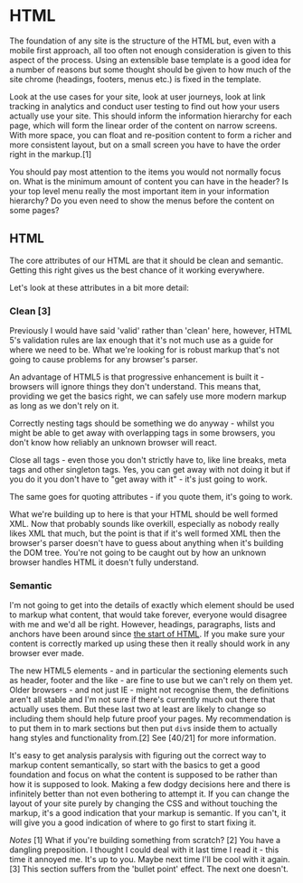 # HTML
The foundation of any site is the structure of the HTML but, even with a mobile first approach, all too often not enough consideration is given to this aspect of the process. Using an extensible base template is a good idea for a number of reasons but some thought should be given to how much of the site chrome (headings, footers, menus etc.) is fixed in the template.

Look at the use cases for your site, look at user journeys, look at link tracking in analytics and conduct user testing to find out how your users actually use your site. This should inform the information hierarchy for each page, which will form the linear order of the content on narrow screens. With more space, you can float and re-position content to form a richer and more consistent layout, but on a small screen you have to have the order right in the markup.[1]

You should pay most attention to the items you would not normally focus on. What is the minimum amount of content you can have in the header? Is your top level menu really the most important item in your information hierarchy? Do you even need to show the menus before the content on some pages?

## HTML
The core attributes of our HTML are that it should be clean and semantic. Getting this right gives us the best chance of it working everywhere.

Let's look at these attributes in a bit more detail:

### Clean [3]
Previously I would have said 'valid' rather than 'clean' here, however, HTML 5's validation rules are lax enough that it's not much use as a guide for where we need to be. What we're looking for is robust markup that's not going to cause problems for any browser's parser.

An advantage of HTML5 is that progressive enhancement is built it - browsers will ignore things they don't understand. This means that, providing we get the basics right, we can safely use more modern markup as long as we don't rely on it.

Correctly nesting tags should be something we do anyway - whilst you might be able to get away with overlapping tags in some browsers, you don't know how reliably an unknown browser will react.

Close all tags - even those you don't strictly have to, like line breaks, meta tags and other singleton tags. Yes, you can get away with not doing it but if you do it you don't have to "get away with it" - it's just going to work.

The same goes for quoting attributes - if you quote them, it's going to work.

What we're building up to here is that your HTML should be well formed XML. Now that probably sounds like overkill, especially as nobody really likes XML that much, but the point is that if it's well formed XML then the browser's parser doesn't have to guess about anything when it's building the DOM tree. You're not going to be caught out by how an unknown browser handles HTML it doesn't fully understand.

### Semantic
I'm not going to get into the details of exactly which element should be used to markup what content, that would take forever, everyone would disagree with me and we'd all be right. However, headings, paragraphs, lists and anchors have been around since <a href="http://www.w3.org/MarkUp/draft-ietf-iiir-html-01.txt">the start of HTML</a>.  If you make sure your content is correctly marked up using these then it really should work in any browser ever made.

The new HTML5 elements - and in particular the sectioning elements such as header, footer and the like - are fine to use but we can't rely on them yet. Older browsers - and not just IE - might not recognise them, the definitions aren't all stable and I'm not sure if there's currently much out there that actually uses them. But these last two at least are likely to change so including them should help future proof your pages. My recommendation is to put them in to mark sections but then put `div`s inside them to actually hang styles and functionality from.[2] See [40/21] for more information.

It's easy to get analysis paralysis with figuring out the correct way to markup content semantically, so start with the basics to get a good foundation and focus on what the content is supposed to be rather than how it is supposed to look. Making a few dodgy decisions here and there is infinitely better than not even bothering to attempt it. If you can change the layout of your site purely by changing the CSS and without touching the markup, it's a good indication that your markup is semantic. If you can't, it will give you a good indication of where to go first to start fixing it.


_Notes_
[1] What if you're building something from scratch?
[2] You have a dangling preposition. I thought I could deal with it last time I read it - this time it annoyed me. It's up to you. Maybe next time I'll be cool with it again.
[3] This section suffers from the 'bullet point' effect. The next one doesn't.